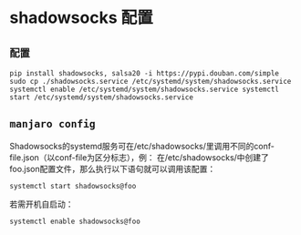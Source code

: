 shadowsocks 配置
===============
`配置`
------
`pip install shadowsocks, salsa20 -i https://pypi.douban.com/simple
sudo cp ./shadowsocks.service /etc/systemd/system/shadowsocks.service
systemctl enable /etc/systemd/system/shadowsocks.service
systemctl start /etc/systemd/system/shadowsocks.service`

`manjaro config`
--------------------
Shadowsocks的systemd服务可在/etc/shadowsocks/里调用不同的conf-file.json（以conf-file为区分标志），例： 在/etc/shadowsocks/中创建了foo.json配置文件，那么执行以下语句就可以调用该配置：

    systemctl start shadowsocks@foo
若需开机自启动：

    systemctl enable shadowsocks@foo
